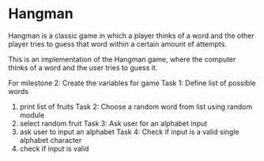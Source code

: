 # Hangman
Hangman is a classic game in which a player thinks of a word and the other player tries to guess that word within a certain amount of attempts.

This is an implementation of the Hangman game, where the computer thinks of a word and the user tries to guess it. 

For milestone 2: Create the variables for game
Task 1: Define list of possible words
1. print list of fruits
Task 2: Choose a random word from list using random module
2. select random fruit
Task 3: Ask user for an alphabet input
3. ask user to input an alphabet
Task 4: Check if input is a valid single alphabet character
4. check if input is valid